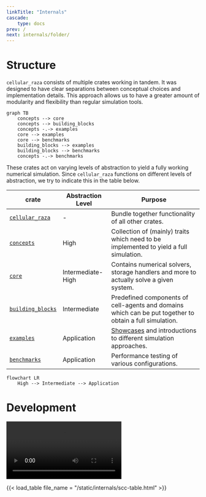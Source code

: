 ```yaml
---
linkTitle: "Internals"
cascade:
    type: docs
prev: /
next: internals/folder/
---
```


# Structure

`cellular_raza` consists of multiple crates working in tandem.
It was designed to have clear separations between conceptual choices and implementation details.
This approach allows us to have a greater amount of modularity and flexibility than regular
simulation tools.

```mermaid
graph TB
    concepts --> core
    concepts --> building_blocks
    concepts -.-> examples
    core --> examples
    core --> benchmarks
    building_blocks --> examples
    building_blocks --> benchmarks
    concepts -.-> benchmarks
```
These crates act on varying levels of abstraction to yield a fully working numerical simulation.
Since `cellular_raza` functions on different levels of abstraction, we try to indicate this in the
table below.

| crate | Abstraction Level | Purpose |
| --- | --- | --- |
| [`cellular_raza`](/docs/cellular_raza) | - | Bundle together functionality of all other crates. |
| [`concepts`](/docs/cellular_raza_concepts) | High | Collection of (mainly) traits which need to be implemented to yield a full simulation. |
| [`core`](/docs/cellular_raza_core) | Intermediate-High | Contains numerical solvers, storage handlers and more to actually solve a given system. |
| [`building_blocks`](/docs/cellular_raza_building_blocks) | Intermediate | Predefined components of cell-agents and domains which can be put together to obtain a full simulation. |
| [`examples`](https://github.com/jonaspleyer/cellular_raza/tree/master/cellular_raza-examples) | Application | [Showcases](/showcase) and introductions to different simulation approaches. |
| [`benchmarks`](/benchmarks) | Application | Performance testing of various configurations. |

```mermaid
flowchart LR
    High --> Intermediate --> Application
```

# Development


<video src="cellular_raza-development-gource.mp4" controls style="width: minmax(100%, 1280px);">
</video>

{{< load_table file_name = "/static/internals/scc-table.html" >}}
